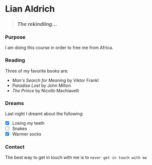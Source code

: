 # Lian Aldrich

>###  _The rekindling..._

### **Purpose**

I am doing this course in order to free me from Africa.

### Reading

Three of my favorite books are:

- _Man's Search for Meaning_ by Viktor Frankl
- _Paradise Lost_ by John Milton
- *The Prince* by Nicollò Machiavelli

### Dreams

Last night I dreamt about the following:

- [x] Losing my teeth
- [ ] Snakes
- [x] Warmer socks

### Contact

The best way to get in touch with me is to `never get in touch with me`
